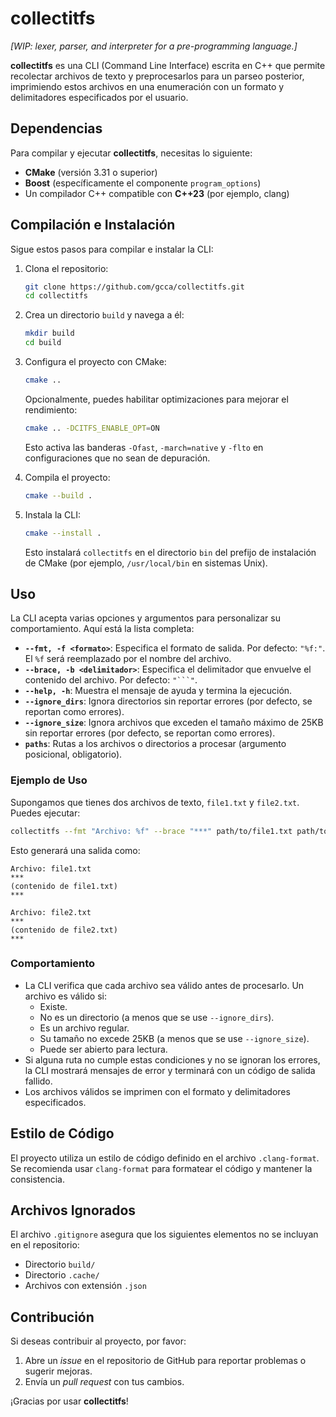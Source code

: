 # collectitfs

*[WIP: lexer, parser, and interpreter for a pre-programming language.]*

**collectitfs** es una CLI (Command Line Interface) escrita en C++ que permite recolectar archivos de texto y preprocesarlos para un parseo posterior, imprimiendo estos archivos en una enumeración con un formato y delimitadores especificados por el usuario.

## Dependencias

Para compilar y ejecutar **collectitfs**, necesitas lo siguiente:

- **CMake** (versión 3.31 o superior)
- **Boost** (específicamente el componente `program_options`)
- Un compilador C++ compatible con **C++23** (por ejemplo, clang)

## Compilación e Instalación

Sigue estos pasos para compilar e instalar la CLI:

1. Clona el repositorio:

   ```bash
   git clone https://github.com/gcca/collectitfs.git
   cd collectitfs
   ```

2. Crea un directorio `build` y navega a él:

   ```bash
   mkdir build
   cd build
   ```

3. Configura el proyecto con CMake:

   ```bash
   cmake ..
   ```

   Opcionalmente, puedes habilitar optimizaciones para mejorar el rendimiento:

   ```bash
   cmake .. -DCITFS_ENABLE_OPT=ON
   ```

   Esto activa las banderas `-Ofast`, `-march=native` y `-flto` en configuraciones que no sean de depuración.

4. Compila el proyecto:

   ```bash
   cmake --build .
   ```

5. Instala la CLI:

   ```bash
   cmake --install .
   ```

   Esto instalará `collectitfs` en el directorio `bin` del prefijo de instalación de CMake (por ejemplo, `/usr/local/bin` en sistemas Unix).

## Uso

La CLI acepta varias opciones y argumentos para personalizar su comportamiento. Aquí está la lista completa:

- **`--fmt, -f <formato>`**: Especifica el formato de salida. Por defecto: `"%f:"`. El `%f` será reemplazado por el nombre del archivo.
- **`--brace, -b <delimitador>`**: Especifica el delimitador que envuelve el contenido del archivo. Por defecto: `"```"`.
- **`--help, -h`**: Muestra el mensaje de ayuda y termina la ejecución.
- **`--ignore_dirs`**: Ignora directorios sin reportar errores (por defecto, se reportan como errores).
- **`--ignore_size`**: Ignora archivos que exceden el tamaño máximo de 25KB sin reportar errores (por defecto, se reportan como errores).
- **`paths`**: Rutas a los archivos o directorios a procesar (argumento posicional, obligatorio).

### Ejemplo de Uso

Supongamos que tienes dos archivos de texto, `file1.txt` y `file2.txt`. Puedes ejecutar:

```bash
collectitfs --fmt "Archivo: %f" --brace "***" path/to/file1.txt path/to/file2.txt
```

Esto generará una salida como:

```
Archivo: file1.txt
***
(contenido de file1.txt)
***

Archivo: file2.txt
***
(contenido de file2.txt)
***
```

### Comportamiento

- La CLI verifica que cada archivo sea válido antes de procesarlo. Un archivo es válido si:
  - Existe.
  - No es un directorio (a menos que se use `--ignore_dirs`).
  - Es un archivo regular.
  - Su tamaño no excede 25KB (a menos que se use `--ignore_size`).
  - Puede ser abierto para lectura.
- Si alguna ruta no cumple estas condiciones y no se ignoran los errores, la CLI mostrará mensajes de error y terminará con un código de salida fallido.
- Los archivos válidos se imprimen con el formato y delimitadores especificados.

## Estilo de Código

El proyecto utiliza un estilo de código definido en el archivo `.clang-format`. Se recomienda usar `clang-format` para formatear el código y mantener la consistencia.

## Archivos Ignorados

El archivo `.gitignore` asegura que los siguientes elementos no se incluyan en el repositorio:

- Directorio `build/`
- Directorio `.cache/`
- Archivos con extensión `.json`

## Contribución

Si deseas contribuir al proyecto, por favor:

1. Abre un *issue* en el repositorio de GitHub para reportar problemas o sugerir mejoras.
2. Envía un *pull request* con tus cambios.

¡Gracias por usar **collectitfs**!
